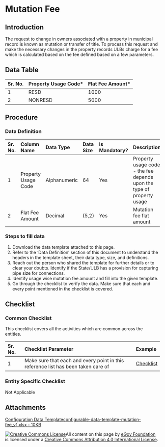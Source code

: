 # Mutation Fee

## Introduction <a id="introduction"></a>

The request to change in owners associated with a property in municipal record is known as mutation or transfer of title. To process this request and make the necessary changes in the property records ULBs charge for a fee which is calculated based on the fee defined based on a few parameters.

## Data Table <a id="data-table"></a>

| Sr. No. | Property Usage Code\* | Flat Fee Amount\* |
| :--- | :--- | :--- |
| 1 | RESD | 1000 |
| 2 | NONRESD | 5000 |

## Procedure <a id="procedure"></a>

### Data Definition <a id="data-definition"></a>

| **Sr. No.** | **Column Name** | **Data Type** | **Data Size** | **Is Mandatory?** | **Description** |
| :--- | :--- | :--- | :--- | :--- | :--- |
| 1 | Property Usage Code | Alphanumeric | 64 | Yes | Property usage code - the fee depends upon the type of property usage |
| 2 | Flat Fee Amount | Decimal | \(5,2\) | Yes | Mutation fee flat amount |

### Steps to fill data <a id="steps-to-fill-data"></a>

1. Download the data template attached to this page.
2. Refer to the ‘Data Definition’ section of this document to understand the headers in the template sheet, their data type, size, and definitions.
3. Reach out the person who shared the template for further details or to clear your doubts. Identify if the State/ULB has a provision for capturing pipe size for connections.
4. Identify usage wise mutation fee amount and fill into the given template.
5. Go through the checklist to verify the data. Make sure that each and every point mentioned in the checklist is covered.

## Checklist <a id="checklist"></a>

### Common Checklist <a id="common-checklist"></a>

This checklist covers all the activities which are common across the entities.

| Sr. No. | Checklist Parameter | Example |
| :--- | :--- | :--- |
| 1 | Make sure that each and every point in this reference list has been taken care of | ​[Checklist](https://docs.digit.org/configure-digit/configuring-master-data-templates/module-setup/common-config/checklist)​ |

### Entity Specific Checklist <a id="entity-specific-checklist"></a>

Not Applicable

## Attachments <a id="attachments"></a>

[Configuration Data Templateconfigurable-data-template-mutation-fee\_v1.xlsx - 10KB](https://firebasestorage.googleapis.com/v0/b/gitbook-28427.appspot.com/o/assets%2F-MERG_iQW5oN4ukgXP8K%2Fsync%2F3c02c690d1b49e2ae32cc3e504dffae33d39a83e.xlsx?generation=1602050608475720&alt=media)



 [![Creative Commons License](https://i.creativecommons.org/l/by/4.0/80x15.png)](http://creativecommons.org/licenses/by/4.0/)All content on this page by [eGov Foundation ](https://egov.org.in/)is licensed under a [Creative Commons Attribution 4.0 International License](http://creativecommons.org/licenses/by/4.0/).

